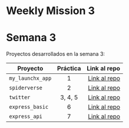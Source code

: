 # Weekly Mission 3

# Semana 3 

Proyectos desarrollados en la semana 3:

| Proyecto | Práctica | Link al repo |
| ------------- |:-------------:| -----:|
|`my_launchx_app`|1|[Link al repo](https://github.com/HenryJimenezP/my_launchx_app)|
|`spiderverse`|2|[Link al repo](https://github.com/HenryJimenezP/spiderverse)|
|`twitter`|3, 4, 5|[Link al repo](https://github.com/HenryJimenezP/twitter)|
|`express_basic`|6|[Link al repo](https://github.com/LaunchX-InnovaccionVirtual/MissionNodeJS)|
|`express_api`|7|[Link al repo](https://github.com/LaunchX-InnovaccionVirtual/MissionNodeJS)|
